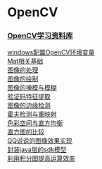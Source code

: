 # OpenCV

### [OpenCV学习资料库](http://www.opencv.org.cn/opencvdoc/2.3.2/html/doc/tutorials/imgproc/table_of_content_imgproc/table_of_content_imgproc.html)

[windows配置OpenCV环境变量](https://github.com/TF27674569/OpenCV/blob/master/md/%EF%BC%88%E4%B8%80%EF%BC%89Windows%E4%B8%8AOpenCV1.md)</br>
[Mat相关基础](https://github.com/TF27674569/OpenCV/blob/master/md/%EF%BC%88%E4%BA%8C%EF%BC%89Mat.md)</br>
[图像的处理](https://github.com/TF27674569/OpenCV/blob/master/md/%EF%BC%88%E4%B8%89%EF%BC%89%E5%9B%BE%E5%83%8F%E7%9A%84%E5%A4%84%E7%90%86.md)</br>
[图像的绘制](https://github.com/TF27674569/OpenCV/blob/master/md/%EF%BC%88%E5%9B%9B%EF%BC%89%E5%9B%BE%E5%83%8F%E7%9A%84%E7%BB%98%E5%88%B6.md)</br>
[图像的掩模与模糊](https://github.com/TF27674569/OpenCV/blob/master/md/%EF%BC%88%E4%BA%94%EF%BC%89%E5%9B%BE%E5%83%8F%E7%9A%84%E6%8E%A9%E6%A8%A1%E4%B8%8E%E6%A8%A1%E7%B3%8A.md)</br>
[验证码特征提取](https://github.com/TF27674569/OpenCV/blob/master/md/%EF%BC%88%E5%85%AD%EF%BC%89%E9%AA%8C%E8%AF%81%E7%A0%81%E7%89%B9%E5%BE%81%E6%8F%90%E5%8F%96.md)</br>
[图像的边缘检测](https://github.com/TF27674569/OpenCV/blob/master/md/%EF%BC%88%E4%B8%83%EF%BC%89%E5%9B%BE%E5%83%8F%E7%9A%84%E8%BE%B9%E7%BC%98%E6%A3%80%E6%B5%8B.md)</br>
[霍夫检测与重映射](https://github.com/TF27674569/OpenCV/blob/master/md/%EF%BC%88%E5%85%AB%EF%BC%89%E9%9C%8D%E5%A4%AB%E6%A3%80%E6%B5%8B%E4%B8%8E%E9%87%8D%E6%98%A0%E5%B0%84.md)</br>
[色彩空间与直方均衡](https://github.com/TF27674569/OpenCV/blob/master/md/%EF%BC%88%E4%B9%9D%EF%BC%89%E8%89%B2%E5%BD%A9%E7%A9%BA%E9%97%B4%E4%B8%8E%E7%9B%B4%E6%96%B9%E5%9B%BE.md)</br>
[直方图的比较](https://github.com/TF27674569/OpenCV/blob/master/md/%EF%BC%88%E5%8D%81%EF%BC%89%E7%9B%B4%E6%96%B9%E5%9B%BE%E7%9A%84%E6%AF%94%E8%BE%83.md)</br>
[QQ说说的图像效果实现](https://github.com/TF27674569/OpenCV_Android_Image)</br>
[封装java层的sdk模型](https://github.com/TF27674569/encapsulation_javasdk_from_ndk)</br>
[利用积分图提高运算效率](https://github.com/TF27674569/OpenCV/blob/master/md/%EF%BC%88%E5%8D%81%E4%B8%89%EF%BC%89%E5%88%A9%E7%94%A8%E7%A7%AF%E5%88%86%E5%9B%BE%E6%8F%90%E9%AB%98%E8%BF%90%E7%AE%97%E6%95%88%E7%8E%87.md)</br>
